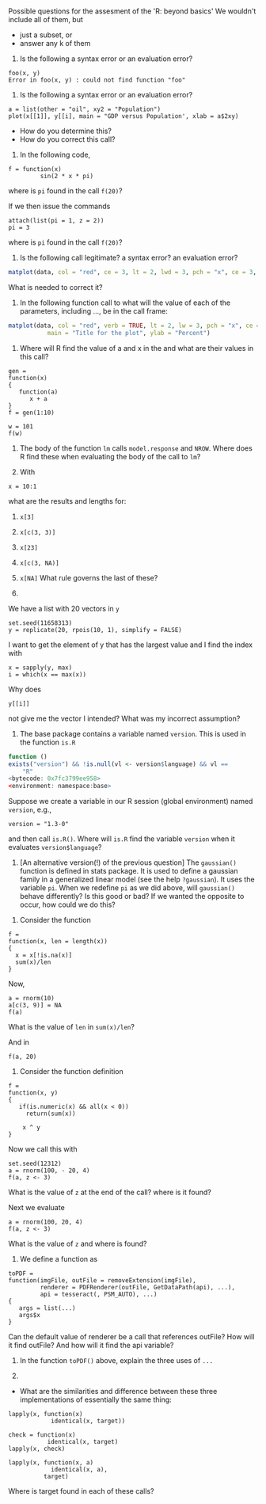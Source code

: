 # 
Possible questions for the assesment of the 'R: beyond basics'
We wouldn't include all of them, but 
+ just a subset, or
+ answer any k of them 


1. Is the following a syntax error or an evaluation error?
```
foo(x, y)
Error in foo(x, y) : could not find function "foo"
```

1. Is the following a syntax error or an evaluation error?
```
a = list(other = "oil", xy2 = "Population")
plot(x[[1]], y[[i], main = "GDP versus Population', xlab = a$2xy)
```
+ How do you determine this? 
+ How do you correct this call?


1. In the following code, 

```
f = function(x)
         sin(2 * x * pi)
```
where is `pi` found in the call `f(20)`?

If we then issue the commands
```
attach(list(pi = 1, z = 2))
pi = 3
```
where is `pi` found in the call `f(20)`?


1. Is the following call legitimate? a syntax error? an evaluation error?
```r
matplot(data, col = "red", ce = 3, lt = 2, lwd = 3, pch = "x", ce = 3,  ylim = c(0, 100), verb = TRUE)
```
What is needed to correct it?


1. In the following function call  to 
what will the value of each of the parameters, including ..., be
in the call frame:
```r
matplot(data, col = "red", verb = TRUE, lt = 2, lw = 3, pch = "x", ce = 3,  ylim = c(0, 100), verbose = TRUE,
           main = "Title for the plot", ylab = "Percent")
```

1. Where will R find the value of a and x in the
and what are their values in this call?
```
gen = 
function(x)
{
   function(a) 
      x + a
}
f = gen(1:10)

w = 101
f(w)
```


1. The body of the function `lm` calls `model.response` and `NROW`.
Where does R find these when evaluating the body of the call to `lm`?


1. With 
```
x = 10:1
```
what are the results and lengths for:
 1. `x[3]`
 1. `x[c(3, 3)]`
 1. `x[23]`
 1. `x[c(3, NA)]`
 1. `x[NA]`
What rule governs the last of these?
 

1. 
We have a list with 20 vectors in `y`
```
set.seed(11658313)
y = replicate(20, rpois(10, 1), simplify = FALSE)
```
I want to get the element of y that has the largest
value and I find the index with 
```
x = sapply(y, max)
i = which(x == max(x))
```
Why does 
```
y[[i]]
```
not give me the vector I intended?
What was my incorrect assumption?


1. The base package contains a variable named `version`.
This is used in the function `is.R`
```r
function () 
exists("version") && !is.null(vl <- version$language) && vl == 
    "R"
<bytecode: 0x7fc3799ee958>
<environment: namespace:base>
```
Suppose we create a variable in our R session (global environment)
named `version`, e.g., 
```
version = "1.3-0"
```
and then call `is.R()`.
Where will `is.R` find the variable `version` when it evaluates
`version$language`?


1. [An alternative version(!) of the previous question] 
The `gaussian()` function is defined in stats package. It is used to define a gaussian family in a
  generalized linear model (see the help `?gaussian`).
  It uses the variable  `pi`.
  When we redefine `pi` as we did above,  will `gaussian()` behave differently?
Is this good or bad? 
If we wanted the opposite to occur, how could we do this?

<!--
1. The function as.data.frame.table in the base
package uses the non-local variable LETTERS.
Suppose we wanted our own version of LETTERS, such as, 
```
LETTERS = c("Ͱ", "Ͳ", "Ͷ", "Ϳ", "Ά", "Έ", "Ή", "Ί", "Ό", "Ύ", 
"Ώ", "Α", "Β", "Γ", "Δ", "Ε", "Ζ", "Η", "Θ", "Ι", "Κ", 
"Λ", "Μ", "Ν", "Ξ", "Ο", "Π", "Ρ", "Σ", "Τ", "Υ", "Φ", 
"Χ", "Ψ", "Ω", "Ϊ", "Ϋ", "Ϗ", "Ϣ", "Ϥ", "Ϧ", "Ϩ", "Ϫ", 
"Ϭ", "Ϯ", "ϴ", "Ϸ", "Ϲ", "Ϻ", "Ͻ", "Ͼ", "Ͽ")
```
Next we call
```
tb = table(sample(LETTERS, 200, replace = TRUE))
as.data.frame(tb)

```
-->



1. Consider the function
```
f =
function(x, len = length(x))
{
  x = x[!is.na(x)]
  sum(x)/len
}
```
Now, 
```
a = rnorm(10)
a[c(3, 9)] = NA
f(a)
```
What is the value of `len` in `sum(x)/len`?

And in
```
f(a, 20)
```



1. Consider the function definition
```
f = 
function(x, y)
{
   if(is.numeric(x) && all(x < 0))
     return(sum(x))
	 
    x ^ y
}
```
Now we call this with 
```
set.seed(12312)
a = rnorm(100, - 20, 4)
f(a, z <- 3)
```
What is the value of `z` at the end of the call?
where is it found?

Next we evaluate
```
a = rnorm(100, 20, 4)
f(a, z <- 3)
```
What is the value of `z` and where is found?




1. We define a function as
```
toPDF =
function(imgFile, outFile = removeExtension(imgFile), 
         renderer = PDFRenderer(outFile, GetDataPath(api), ...),
         api = tesseract(, PSM_AUTO), ...)
{
   args = list(...)
   args$x
}
```
Can the default value of renderer be a call that references outFile?
How will it find outFile?  And how will it find the api variable?  


1. In the function `toPDF()` above, explain the three uses of  `...`


1.
+ What are the similarities and difference between these three implementations
  of essentially the same thing:
```
lapply(x, function(x)
            identical(x, target))
```

```
check = function(x)
           identical(x, target)
lapply(x, check)
```

```
lapply(x, function(x, a)
            identical(x, a),
          target)
```
Where is target found in each of these calls?
